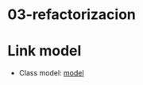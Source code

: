 # 03-refactorizacion

# Link model
- Class model: [model](https://miro.com/app/board/uXjVL1kQPPQ=/?moveToWidget=3458764611027753032&cot=14)

